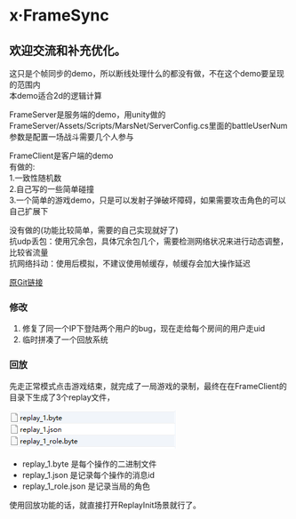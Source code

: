 # x·FrameSync  

欢迎交流和补充优化。  
--
这只是个帧同步的demo，所以断线处理什么的都没有做，不在这个demo要呈现的范围内  
本demo适合2d的逻辑计算

FrameServer是服务端的demo，用unity做的  
FrameServer/Assets/Scripts/MarsNet/ServerConfig.cs里面的battleUserNum参数是配置一场战斗需要几个人参与

FrameClient是客户端的demo  
有做的:  
1.一致性随机数  
2.自己写的一些简单碰撞  
3.一个简单的游戏demo，只是可以发射子弹破坏障碍，如果需要攻击角色的可以自己扩展下  

没有做的(功能比较简单，需要的自己实现就好了)  
抗udp丢包：使用冗余包，具体冗余包几个，需要检测网络状况来进行动态调整，比较省流量  
抗网络抖动：使用后模拟，不建议使用帧缓存，帧缓存会加大操作延迟  

[原Git链接](https://github.com/OpenYourEye/FrameSync)

### 修改

1. 修复了同一个IP下登陆两个用户的bug，现在走给每个房间的用户走uid
2. 临时拼凑了一个回放系统

### 回放

先走正常模式点击游戏结束，就完成了一局游戏的录制，最终在在FrameClient的目录下生成了3个replay文件，

![image-20220619100118776](pic\image-20220619100118776.png)

- replay_1.byte 是每个操作的二进制文件
- replay_1.json 是记录每个操作的消息id
- replay_1_role.json 是记录当局的角色

使用回放功能的话，就直接打开ReplayInit场景就行了。
